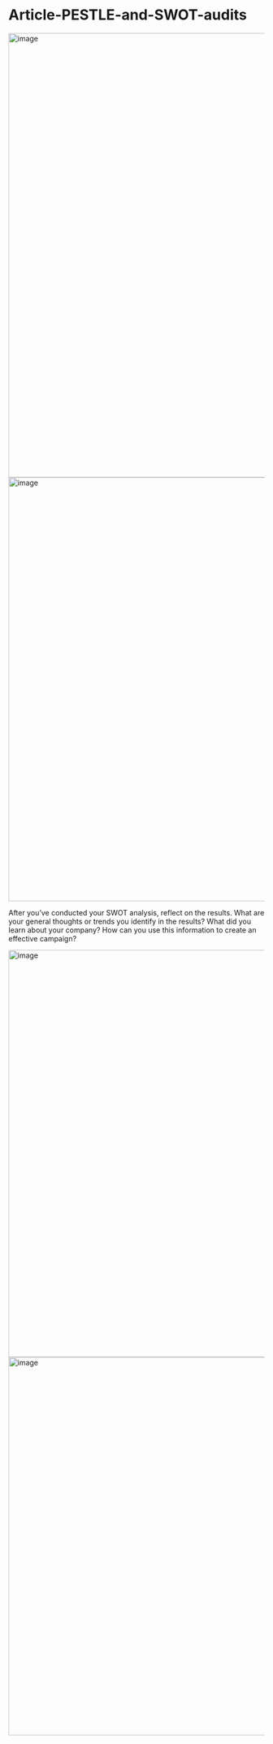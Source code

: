 # Article-PESTLE-and-SWOT-audits



<img width="875" alt="image" src="https://github.com/user-attachments/assets/a6f577fa-cec5-4970-bb1a-eccb1292bc25">

<img width="835" alt="image" src="https://github.com/user-attachments/assets/8795b38b-200d-4074-8db0-20b830bb93a9">

After you’ve conducted your SWOT analysis, reflect on the results. What are your general thoughts or trends you identify in the results? What did you learn about your company? How can you use this information to create an effective campaign?

<img width="802" alt="image" src="https://github.com/user-attachments/assets/e7860208-fbf8-4a93-aea3-79ecc536e520">

<img width="745" alt="image" src="https://github.com/user-attachments/assets/3f8bcab0-70f0-4574-90e3-a520882bfda4">



